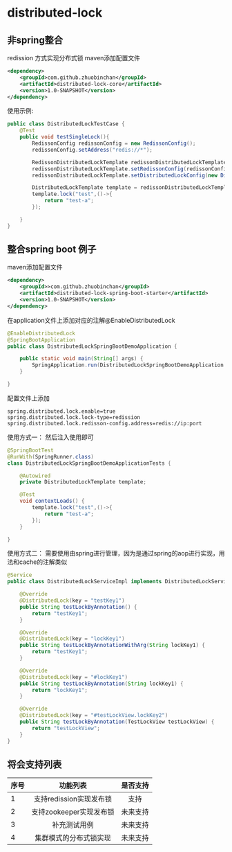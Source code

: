 # distributed-lock

## 非spring整合
redission 方式实现分布式锁
maven添加配置文件
```xml
<dependency>
    <groupId>com.github.zhuobinchan</groupId>
    <artifactId>distributed-lock-core</artifactId>
    <version>1.0-SNAPSHOT</version>
</dependency>
```

使用示例:
```java
public class DistributedLockTestCase {
    @Test
    public void testSingleLock(){
        RedissonConfig redissonConfig = new RedissonConfig();
        redissonConfig.setAddress("redis://*");

        RedissonDistributedLockTemplate redissonDistributedLockTemplate = new RedissonDistributedLockTemplate();
        redissonDistributedLockTemplate.setRedissonConfig(redissonConfig);
        redissonDistributedLockTemplate.setDistributedLockConfig(new DistributedLockConfig());

        DistributedLockTemplate template = redissonDistributedLockTemplate;
        template.lock("test",()->{
            return "test-a";
        });

    }
}
```


## 整合spring boot 例子
maven添加配置文件
```xml
<dependency>
	<groupId>>com.github.zhuobinchan</groupId>
	<artifactId>distributed-lock-spring-boot-starter</artifactId>
	<version>1.0-SNAPSHOT</version>
</dependency>
```

在application文件上添加对应的注解@EnableDistributedLock
```java
@EnableDistributedLock
@SpringBootApplication
public class DistributedLockSpringBootDemoApplication {

	public static void main(String[] args) {
		SpringApplication.run(DistributedLockSpringBootDemoApplication.class, args);
	}

}
```

配置文件上添加
```properties
spring.distributed.lock.enable=true
spring.distributed.lock.lock-type=redission
spring.distributed.lock.redisson-config.address=redis://ip:port
```

使用方式一：
然后注入使用即可
```java
@SpringBootTest
@RunWith(SpringRunner.class)
class DistributedLockSpringBootDemoApplicationTests {

	@Autowired
	private DistributedLockTemplate template;

	@Test
	void contextLoads() {
		template.lock("test",()->{
			return "test-a";
		});
	}

}
```

使用方式二：
需要使用由spring进行管理，因为是通过spring的aop进行实现，用法和cache的注解类似
```java
@Service
public class DistributedLockServiceImpl implements DistributedLockService {

    @Override
    @DistributedLock(key = "testKey1")
    public String testLockByAnnotation() {
        return "testKey1";
    }

    @Override
    @DistributedLock(key = "lockKey1")
    public String testLockByAnnotationWithArg(String lockKey1) {
        return "testKey1";
    }

    @Override
    @DistributedLock(key = "#lockKey1")
    public String testLockByAnnotation(String lockKey1) {
        return "lockKey1";
    }

    @Override
    @DistributedLock(key = "#testLockView.lockKey2")
    public String testLockByAnnotation(TestLockView testLockView) {
        return "testLockView";
    }
}
```

## 将会支持列表

 序号      | 功能列表     | 是否支持  
 -------- | :-----------:  | :-----------: 
 1     | 支持redission实现发布锁     | 支持  
 2     | 支持zookeeper实现发布锁     | 未来支持
 3     | 补充测试用例     | 未来支持
 4     | 集群模式的分布式锁实现     | 未来支持